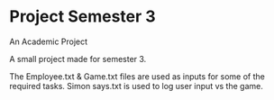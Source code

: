 # Project Semester 3
An Academic Project

A small project made for semester 3.

The Employee.txt & Game.txt files are used as inputs for some of the required tasks.
Simon says.txt is used to log user input vs the game.
